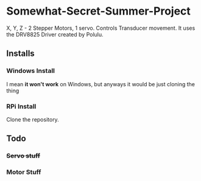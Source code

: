 # Somewhat-Secret-Summer-Project
X, Y, Z - 2 Stepper Motors, 1 servo. Controls Transducer movement.
It uses the DRV8825 Driver created by Polulu.
## Installs
### Windows Install
I mean **it won't work** on Windows, but anyways it would be just cloning the thing
### RPi Install
Clone the repository.
## Todo
### ~~Servo stuff~~
### Motor Stuff